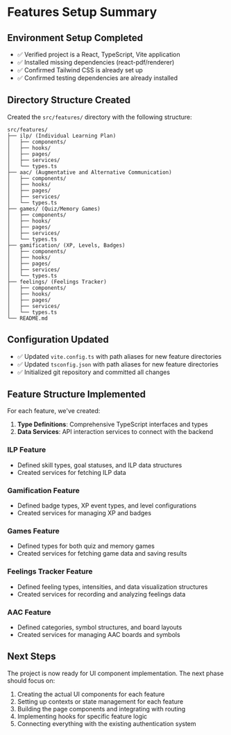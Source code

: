 # Features Setup Summary

## Environment Setup Completed

- ✅ Verified project is a React, TypeScript, Vite application
- ✅ Installed missing dependencies (react-pdf/renderer)
- ✅ Confirmed Tailwind CSS is already set up
- ✅ Confirmed testing dependencies are already installed

## Directory Structure Created

Created the `src/features/` directory with the following structure:

```
src/features/
├── ilp/ (Individual Learning Plan)
│   ├── components/
│   ├── hooks/
│   ├── pages/
│   ├── services/ 
│   └── types.ts
├── aac/ (Augmentative and Alternative Communication)
│   ├── components/
│   ├── hooks/
│   ├── pages/
│   ├── services/
│   └── types.ts
├── games/ (Quiz/Memory Games)
│   ├── components/
│   ├── hooks/
│   ├── pages/
│   ├── services/
│   └── types.ts
├── gamification/ (XP, Levels, Badges)
│   ├── components/
│   ├── hooks/
│   ├── pages/
│   ├── services/
│   └── types.ts
├── feelings/ (Feelings Tracker)
│   ├── components/
│   ├── hooks/
│   ├── pages/
│   ├── services/
│   └── types.ts
└── README.md
```

## Configuration Updated

- ✅ Updated `vite.config.ts` with path aliases for new feature directories
- ✅ Updated `tsconfig.json` with path aliases for new feature directories
- ✅ Initialized git repository and committed all changes

## Feature Structure Implemented

For each feature, we've created:

1. **Type Definitions**: Comprehensive TypeScript interfaces and types
2. **Data Services**: API interaction services to connect with the backend

### ILP Feature
- Defined skill types, goal statuses, and ILP data structures
- Created services for fetching ILP data

### Gamification Feature
- Defined badge types, XP event types, and level configurations
- Created services for managing XP and badges

### Games Feature
- Defined types for both quiz and memory games
- Created services for fetching game data and saving results

### Feelings Tracker Feature
- Defined feeling types, intensities, and data visualization structures
- Created services for recording and analyzing feelings data

### AAC Feature
- Defined categories, symbol structures, and board layouts
- Created services for managing AAC boards and symbols

## Next Steps

The project is now ready for UI component implementation. The next phase should focus on:

1. Creating the actual UI components for each feature
2. Setting up contexts or state management for each feature
3. Building the page components and integrating with routing
4. Implementing hooks for specific feature logic
5. Connecting everything with the existing authentication system 